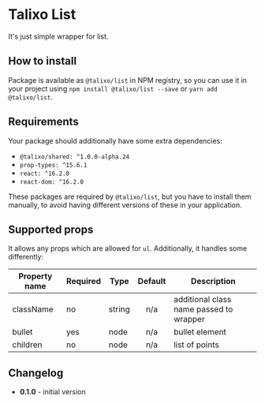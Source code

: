 # Talixo List

It's just simple wrapper for list.

## How to install

Package is available as `@talixo/list` in NPM registry, so you can use it in your project
using `npm install @talixo/list --save` or `yarn add @talixo/list`.

## Requirements

Your package should additionally have some extra dependencies:

- `@talixo/shared: ^1.0.0-alpha.24`
- `prop-types: ^15.6.1`
- `react: ^16.2.0`
- `react-dom: ^16.2.0`

These packages are required by `@talixo/list`, but you have to install them manually,
to avoid having different versions of these in your application.

## Supported props

It allows any props which are allowed for `ul`. Additionally, it handles some differently:

Property name | Required |Type      | Default | Description
--------------|----------|-----------|:-------:|--------------------------------
className     | no       | string    | n/a     | additional class name passed to wrapper
bullet        | yes      | node      | n/a     | bullet element
children      | no       | node      | n/a     | list of points

## Changelog

- **0.1.0** - initial version
